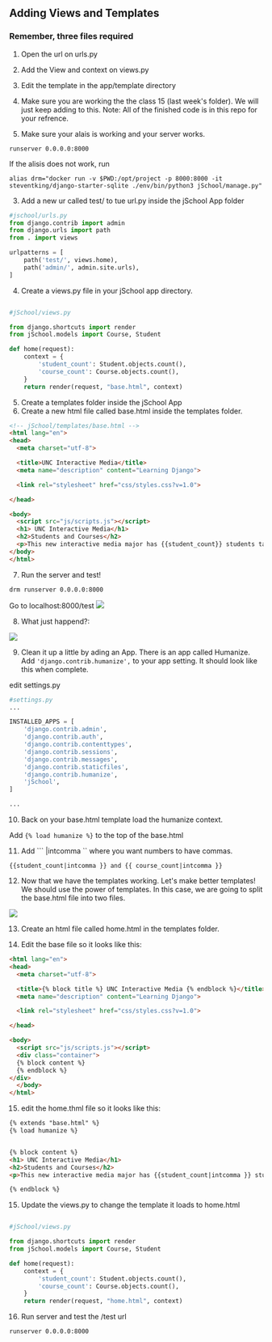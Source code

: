 ## Adding Views and Templates

### Remember, three files required ###
1. Open the url on urls.py
2. Add the View and context on views.py
3. Edit the template in the app/template directory

1. Make sure you are working the the class 15 (last week's folder). We will just keep adding to this. 
Note: All of the finished code is in this repo for your refrence.

2. Make sure your alais is working and your server works.
```
runserver 0.0.0.0:8000 
```

If the alisis does not work, run 
```
alias drm="docker run -v $PWD:/opt/project -p 8000:8000 -it steventking/django-starter-sqlite ./env/bin/python3 jSchool/manage.py"

```

3. Add a new ur called test/ to tue url.py inside the jSchool App folder
```python
#jschool/urls.py
from django.contrib import admin
from django.urls import path
from . import views

urlpatterns = [
    path('test/', views.home),
    path('admin/', admin.site.urls),
]

```

4. Create a views.py file in your jSchool app directory. 
```python

#jSchool/views.py

from django.shortcuts import render
from jSchool.models import Course, Student

def home(request):
    context = {
        'student_count': Student.objects.count(),
        'course_count': Course.objects.count(),
    }
    return render(request, "base.html", context)

```



5. Create a templates folder inside the jSchool App
6. Create a new html file called base.html inside the templates folder.

```html
<!-- jSchool/templates/base.html -->
<html lang="en">
<head>
  <meta charset="utf-8">

  <title>UNC Interactive Media</title>
  <meta name="description" content="Learning Django">

  <link rel="stylesheet" href="css/styles.css?v=1.0">

</head>

<body>
  <script src="js/scripts.js"></script>
  <h1> UNC Interactive Media</h1>
  <h2>Students and Courses</h2>
  <p>This new interactive media major has {{student_count}} students taking {{ course_count}} courses.
</body>
</html>
```

7. Run the server and test!
```
drm runserver 0.0.0.0:8000 

```
Go to localhost:8000/test
<img src="https://i.imgur.com/QzZSuYM.png">


8. What just happend?:
<img src="https://i.imgur.com/79s8ori.png">

9. Clean it up a little by ading an App. There is an app called Humanize. 
Add ```'django.contrib.humanize',``` to your app setting. It should look like this when complete.

edit settings.py
```python
#settings.py
...

INSTALLED_APPS = [
    'django.contrib.admin',
    'django.contrib.auth',
    'django.contrib.contenttypes',
    'django.contrib.sessions',
    'django.contrib.messages',
    'django.contrib.staticfiles',
    'django.contrib.humanize',
    'jSchool',
]

...
```
10. Back on your base.html template load the humanize context. 

Add ``` {% load humanize %} ``` to the top of the base.html

11. Add ``` |intcomma `` where you want numbers to have commas. 

```
{{student_count|intcomma }} and {{ course_count|intcomma }}
```

12. Now that we have the templates working. Let's make better templates! We should use the power of templates. In this case, we are going to split the base.html file into two files.
<img src="https://i.imgur.com/dGNGHfH.png">

13. Create an html file called home.html in the templates folder.

14. Edit the base file so it looks like this:
```html
<html lang="en">
<head>
  <meta charset="utf-8">

  <title>{% block title %} UNC Interactive Media {% endblock %}</title>
  <meta name="description" content="Learning Django">

  <link rel="stylesheet" href="css/styles.css?v=1.0">

</head>

<body>
  <script src="js/scripts.js"></script>
  <div class="container">
  {% block content %}
  {% endblock %}
</div>
  </body>
</html>


```

15. edit the home.thml file so it looks like this:
```html
{% extends "base.html" %}
{% load humanize %}


{% block content %}
<h1> UNC Interactive Media</h1>
<h2>Students and Courses</h2>
<p>This new interactive media major has {{student_count|intcomma }} students taking {{ course_count|intcomma }} courses.

{% endblock %}


```
15. Update the views.py to change the template it loads to home.html

```python

#jSchool/views.py

from django.shortcuts import render
from jSchool.models import Course, Student

def home(request):
    context = {
        'student_count': Student.objects.count(),
        'course_count': Course.objects.count(),
    }
    return render(request, "home.html", context)


```
16. Run server and test the /test url
```
runserver 0.0.0.0:8000 
```



